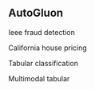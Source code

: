 AutoGluon
-------------------------

Ieee fraud detection

California house pricing

Tabular classification

Multimodal tabular

